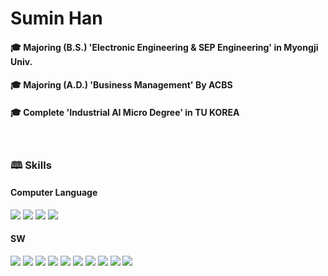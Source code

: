 # Sumin Han
#### &#127891; Majoring (B.S.) 'Electronic Engineering & SEP Engineering' in Myongji Univ.
#### &#127891; Majoring (A.D.) 'Business Management' By ACBS
#### &#127891; Complete 'Industrial AI Micro Degree' in TU KOREA

<br>

### &#128366; Skills
#### Computer Language
<img src="https://img.shields.io/badge/C-A8B9CC?style=flat-square&logo=C&logoColor=000"/>  <img src="https://img.shields.io/badge/python-3776AB?style=flat-square&logo=python&logoColor=white"> <img src="https://img.shields.io/badge/HTML5-E34F26?style=flat-square&logo=html5&logoColor=FFF"/> <img src="https://img.shields.io/badge/css-1572B6?style=flat-square&logo=css3&logoColor=white"> 

#### SW
<img src="https://img.shields.io/badge/excel-217346?style=flat-square&logo=microsoftexcel&logoColor=000"/> <img src="https://img.shields.io/badge/Notion-000000?style=flat-square&logo=Notion&logoColor=white">  <img src="https://img.shields.io/badge/arduino-00878F?style=flat-square&logo=arduino&logoColor=000"/> <img src="https://img.shields.io/badge/Visual Studio-5C2D91?style=flat-square&logo=Visual Studio&logoColor=white"/> <img src="https://img.shields.io/badge/Visual Studio Code-007ACC?style=flat-square&logo=Visual Studio Code&logoColor=white"/> <img src="https://img.shields.io/badge/jupyter-F37626?style=flat-square&logo=jupyter&logoColor=000"/> <img src="https://img.shields.io/badge/GitHub-EAEAEA?style=flat-square&logo=github&logoColor=000"/>  <img src="https://img.shields.io/badge/Mobilgene-2E9AFE?style=flat-square&logo=hyundai&logoColor=000"/> <img src="https://img.shields.io/badge/GT_Works3-Green?style=flat-square&logo=mitsubishi&logoColor=000"/> <img src="https://img.shields.io/badge/GX_Works3-E60012?style=flat-square&logo=mitsubishi&logoColor=000"/> 



